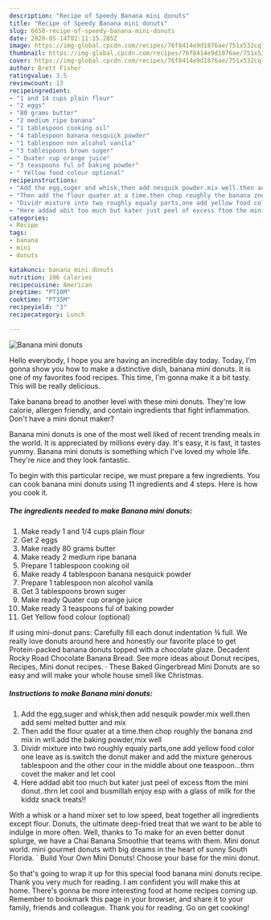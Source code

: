 ```yaml
---
description: "Recipe of Speedy Banana mini donuts"
title: "Recipe of Speedy Banana mini donuts"
slug: 6650-recipe-of-speedy-banana-mini-donuts
date: 2020-05-14T02:11:15.285Z
image: https://img-global.cpcdn.com/recipes/76f8414e9d1876ae/751x532cq70/banana-mini-donuts-recipe-main-photo.jpg
thumbnail: https://img-global.cpcdn.com/recipes/76f8414e9d1876ae/751x532cq70/banana-mini-donuts-recipe-main-photo.jpg
cover: https://img-global.cpcdn.com/recipes/76f8414e9d1876ae/751x532cq70/banana-mini-donuts-recipe-main-photo.jpg
author: Brett Fisher
ratingvalue: 3.5
reviewcount: 13
recipeingredient:
- "1 and 14 cups plain flour"
- "2 eggs"
- "80 grams butter"
- "2 medium ripe banana"
- "1 tablespoon cooking oil"
- "4 tablespoon banana nesquick powder"
- "1 tablespoon non alcohol vanila"
- "3 tablespoons brown suger"
- " Quater cup orange juice"
- "3 teaspoons ful of baking powder"
- " Yellow food colour optional"
recipeinstructions:
- "Add the egg,suger and whisk,then add nesquik powder.mix well.then add semi melted butter and mix"
- "Then add the flour quater at a time.then chop roughly the banana znd mix in wrll.add the baking powder,mix well"
- "Dividr mixture into two roughly equaly parts,one add yellow food color one leave as is.switch the donut maker and add the mixture generous tablespoon and the other cour in the middle about one teaspoon...thrn covet the maker and let cool"
- "Here addad abit too much but kater just peel of excess ftom the mini donut..thrn let cool and busmillah enjoy esp with a glass of milk for the kiddz snack treats!!"
categories:
- Recipe
tags:
- banana
- mini
- donuts

katakunci: banana mini donuts 
nutrition: 106 calories
recipecuisine: American
preptime: "PT10M"
cooktime: "PT35M"
recipeyield: "3"
recipecategory: Lunch

---
```



![Banana mini donuts](https://img-global.cpcdn.com/recipes/76f8414e9d1876ae/751x532cq70/banana-mini-donuts-recipe-main-photo.jpg)

Hello everybody, I hope you are having an incredible day today. Today, I'm gonna show you how to make a distinctive dish, banana mini donuts. It is one of my favorites food recipes. This time, I'm gonna make it a bit tasty. This will be really delicious.

Take banana bread to another level with these mini donuts. They&#39;re low calorie, allergen friendly, and contain ingredients that fight inflammation. Don&#39;t have a mini donut maker?

Banana mini donuts is one of the most well liked of recent trending meals in the world. It is appreciated by millions every day. It's easy, it is fast, it tastes yummy. Banana mini donuts is something which I've loved my whole life. They're nice and they look fantastic.


To begin with this particular recipe, we must prepare a few ingredients. You can cook banana mini donuts using 11 ingredients and 4 steps. Here is how you cook it.

<!--inarticleads1-->

##### The ingredients needed to make Banana mini donuts:

1. Make ready 1 and 1/4 cups plain flour
1. Get 2 eggs
1. Make ready 80 grams butter
1. Make ready 2 medium ripe banana
1. Prepare 1 tablespoon cooking oil
1. Make ready 4 tablespoon banana nesquick powder
1. Prepare 1 tablespoon non alcohol vanila
1. Get 3 tablespoons brown suger
1. Make ready  Quater cup orange juice
1. Make ready 3 teaspoons ful of baking powder
1. Get  Yellow food colour (optional)


If using mini-donut pans: Carefully fill each donut indentation ¾ full. We really love donuts around here and honestly our favorite place to get Protein-packed banana donuts topped with a chocolate glaze. Decadent Rocky Road Chocolate Banana Bread. See more ideas about Donut recipes, Recipes, Mini donut recipes. · These Baked Gingerbread Mini Donuts are so easy and will make your whole house smell like Christmas. 

<!--inarticleads2-->

##### Instructions to make Banana mini donuts:

1. Add the egg,suger and whisk,then add nesquik powder.mix well.then add semi melted butter and mix
1. Then add the flour quater at a time.then chop roughly the banana znd mix in wrll.add the baking powder,mix well
1. Dividr mixture into two roughly equaly parts,one add yellow food color one leave as is.switch the donut maker and add the mixture generous tablespoon and the other cour in the middle about one teaspoon...thrn covet the maker and let cool
1. Here addad abit too much but kater just peel of excess ftom the mini donut..thrn let cool and busmillah enjoy esp with a glass of milk for the kiddz snack treats!!


With a whisk or a hand mixer set to low speed, beat together all ingredients except flour. Donuts, the ultimate deep-fried treat that we want to be able to indulge in more often. Well, thanks to To make for an even better donut splurge, we have a Chai Banana Smoothie that teams with them. Mini donut world. mini gourmet donuts with big dreams in the heart of sunny South Florida. ` Build Your Own Mini Donuts! Choose your base for the mini donut. 

So that's going to wrap it up for this special food banana mini donuts recipe. Thank you very much for reading. I am confident you will make this at home. There's gonna be more interesting food at home recipes coming up. Remember to bookmark this page in your browser, and share it to your family, friends and colleague. Thank you for reading. Go on get cooking!
